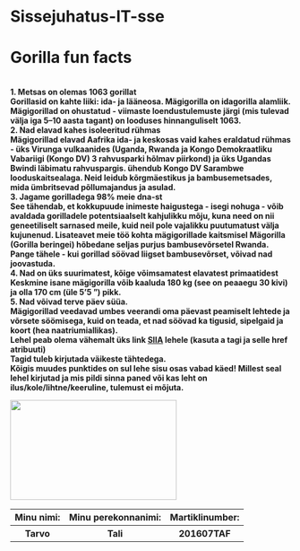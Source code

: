 # Sissejuhatus-IT-sse
<!DOCTYPE html>
<html>
<body>
<table style="width:100%">
	<tr>
    	<h1>
    	Gorilla fun facts
        </h1>
        <th>Minu nimi:</th>
        <b>
        <th>Minu perekonnanimi:</th>
        <b>
        <th>Martiklinumber:</th>
    </tr>
    <tr>
    	<th>Tarvo</th>
        <th>Tali</th>
        <th>201607TAF</th>    
        </h2>	
	<p>
    
<br>
1. Metsas on olemas 1063 gorillat<br>
Gorillasid on kahte liiki: ida- ja lääneosa. Mägigorilla on idagorilla alamliik. Mägigorillad on ohustatud - viimaste loendustulemuste järgi (mis tulevad välja iga 5–10 aasta tagant) on looduses hinnanguliselt 1063.</br>
2. Nad elavad kahes isoleeritud rühmas<br>
Mägigorillad elavad Aafrika ida- ja keskosas vaid kahes eraldatud rühmas - üks Virunga vulkaanides (Uganda, Rwanda ja Kongo Demokraatliku Vabariigi (Kongo DV) 3 rahvusparki hõlmav piirkond) ja üks Ugandas Bwindi läbimatu rahvuspargis. ühendub Kongo DV Sarambwe looduskaitsealaga. Neid leidub kõrgmäestikus ja bambusemetsades, mida ümbritsevad põllumajandus ja asulad.<br>
3. Jagame gorilladega 98% meie dna-st<br>
See tähendab, et kokkupuude inimeste haigustega - isegi nohuga - võib avaldada gorilladele potentsiaalselt kahjulikku mõju, kuna need on nii geneetiliselt sarnased meile, kuid neil pole vajalikku puutumatust välja kujunenud. Lisateavet meie töö kohta mägigorillade kaitsmisel
Mägorilla (Gorilla beringei) hõbedane seljas purjus bambusevõrsetel Rwanda. Pange tähele - kui gorillad söövad liigset bambusevõrset, võivad nad joovastuda.<br>
4. Nad on üks suurimatest, kõige võimsamatest elavatest primaatidest
Keskmine isane mägigorilla võib kaaluda 180 kg (see on peaaegu 30 kivi) ja olla 170 cm (üle 5’5 ”) pikk.<br>
5. Nad võivad terve päev süüa.<br>
Mägigorillad veedavad umbes veerandi oma päevast peamiselt lehtede ja võrsete söömisega, kuid on teada, et nad söövad ka tigusid, sipelgaid ja koort (hea naatriumiallikas).<br>
Lehel peab olema vähemalt üks link 
<a href="http://www.ttu.ee">SIIA</a> lehele (kasuta a tagi ja selle href atribuuti)<br>
Tagid tuleb kirjutada väikeste tähtedega.<br>
Kõigis muudes punktides on sul lehe sisu osas vabad käed! Millest seal lehel kirjutad ja mis pildi sinna paned või kas leht on ilus/kole/lihtne/keeruline, tulemust ei mõjuta. </p>
<img style="-webkit-user-select: none;margin: auto;cursor: zoom-in;" src="https://i.guim.co.uk/img/media/da0d2536d175a781546b78e10696e80df0ee35a9/0_158_892_535/master/892.jpg?width=300&amp;quality=45&amp;auto=format&amp;fit=max&amp;dpr=2&amp;s=6cb7fce5283bac4ed16667439bbb5d41" width="297" height="178">


</body>
</html>
</table>
</body>
</html>
